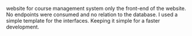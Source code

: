 website for course management system
only the front-end of the website. No endpoints were consumed and no relation to the database.
I used a simple template for the interfaces.
Keeping it simple for a faster development.

